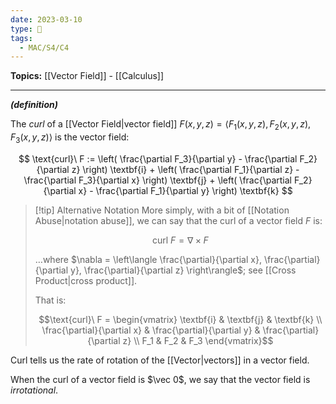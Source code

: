 ```yaml
---
date: 2023-03-10
type: 🧠
tags:
  - MAC/S4/C4
---
```


**Topics:** [[Vector Field]] - [[Calculus]]

---

_**(definition)**_

The _curl_ of a [[Vector Field|vector field]] $F(x,y,z) = \langle F_1(x,y,z), F_2(x,y,z), F_3(x,y,z) \rangle$ is the vector field:

$$
\text{curl}\ F := \left( \frac{\partial F_3}{\partial y} - \frac{\partial F_2}{\partial z} \right) \textbf{i} + \left( \frac{\partial F_1}{\partial z} - \frac{\partial F_3}{\partial x} \right) \textbf{j} + \left( \frac{\partial F_2}{\partial x} - \frac{\partial F_1}{\partial y} \right) \textbf{k}
$$

> [!tip] Alternative Notation
> More simply, with a bit of [[Notation Abuse|notation abuse]], we can say that the curl of a vector field $F$ is:
>
> $$
> \text{curl}\ F = \nabla \times F
> $$
>
> …where $\nabla = \left\langle \frac{\partial}{\partial x}, \frac{\partial}{\partial y}, \frac{\partial}{\partial z} \right\rangle$; see [[Cross Product|cross product]].
>
> That is:
>
> $$\text{curl}\ F =
> \begin{vmatrix}
> \textbf{i} & \textbf{j} & \textbf{k}  \\
> \frac{\partial}{\partial x} & \frac{\partial}{\partial y} & \frac{\partial}{\partial z}  \\
> F_1 & F_2 & F_3
> \end{vmatrix}$$

Curl tells us the rate of rotation of the [[Vector|vectors]] in a vector field.

When the curl of a vector field is $\vec 0$, we say that the vector field is _irrotational_.
